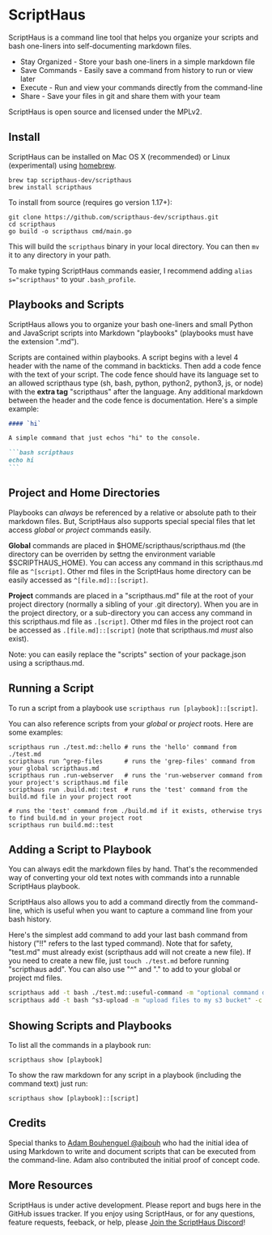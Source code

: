 # ScriptHaus

ScriptHaus is a command line tool that helps you organize your scripts and bash one-liners
into self-documenting markdown files.

* Stay Organized - Store your bash one-liners in a simple markdown file
* Save Commands - Easily save a command from history to run or view later
* Execute - Run and view your commands directly from the command-line
* Share - Save your files in git and share them with your team

ScriptHaus is open source and licensed under the MPLv2.

## Install

ScriptHaus can be installed on Mac OS X (recommended) or Linux (experimental)
using [homebrew](https://brew.sh).

```
brew tap scripthaus-dev/scripthaus
brew install scripthaus
```

To install from source (requires go version 1.17+):

```
git clone https://github.com/scripthaus-dev/scripthaus.git
cd scripthaus
go build -o scripthaus cmd/main.go
```

This will build the `scripthaus` binary in your local directory.  You can then `mv` it to any directory in your path.

To make typing ScriptHaus commands easier, I recommend adding `alias s="scripthaus"` to your `.bash_profile`.

## Playbooks and Scripts

ScriptHaus allows you to organize your bash one-liners and small Python and JavaScript scripts into Markdown "playbooks"
(playbooks must have the extension ".md").

Scripts are contained within playbooks.  A script begins with a level 4 header with the name of the command in backticks.
Then add a code fence with the text of your script.  The code fence should have its language set to an allowed scripthaus type
(sh, bash, python, python2, python3, js, or node) with the **extra tag** "scripthaus" after the language.  Any additional markdown between the
header and the code fence is documentation.  Here's a simple example:

````markdown
#### `hi`

A simple command that just echos "hi" to the console.

```bash scripthaus
echo hi
```
````

## Project and Home Directories

Playbooks can *always* be referenced by a relative or absolute path to their markdown files.
But, ScriptHaus also supports special special files that let access *global*
or *project* commands easily.

**Global** commands are placed in $HOME/scripthaus/scripthaus.md (the directory can be overriden
by settng the environment variable $SCRIPTHAUS_HOME).  You can access any command in this
scripthaus.md file as `^[script]`.  Other md files in the ScriptHaus home directory can
be easily accessed as `^[file.md]::[script]`.

**Project** commands are placed in a "scripthaus.md" file at the root of your project directory
(normally a sibling of your .git directory).  When you are in the project directory, or a sub-directory
you can access any command in this scripthaus.md file as `.[script]`.  Other md files in the project
root can be accessed as `.[file.md]::[script]` (note that scripthaus.md *must* also exist).

Note: you can easily replace the "scripts" section of your package.json using a scripthaus.md.

## Running a Script

To run a script from a playbook use `scripthaus run [playbook]::[script]`.

You can also reference scripts from your *global* or *project* roots.  Here are some examples:

```
scripthaus run ./test.md::hello # runs the 'hello' command from ./test.md
scripthaus run ^grep-files      # runs the 'grep-files' command from your global scripthaus.md
scripthaus run .run-webserver   # runs the 'run-webserver command from your project's scripthaus.md file
scripthaus run .build.md::test  # runs the 'test' command from the build.md file in your project root

# runs the 'test' command from ./build.md if it exists, otherwise trys to find build.md in your project root
scripthaus run build.md::test
```

## Adding a Script to Playbook

You can always edit the markdown files by hand.  That's the recommended way of converting your old text notes with commands
into a runnable ScriptHaus playbook.

ScriptHaus also allows you to add a command directly from the command-line, which is useful when you want to capture a
command line from your bash history.

Here's the simplest add command to add your last bash command from history ("!!" refers to the last typed command).
Note that for safety, "test.md" must already exist (scripthaus add will not create a new file).  If you need to
create a new file, just `touch ./test.md` before running "scripthaus add".  You can also use "^" and "." to add
to your global or project md files.

```bash
scripthaus add -t bash ./test.md::useful-command -m "optional command description" -c "!!"
scripthaus add -t bash ^s3-upload -m "upload files to my s3 bucket" -c "!!"
```

## Showing Scripts and Playbooks

To list all the commands in a playbook run:

```
scripthaus show [playbook]
```

To show the raw markdown for any script in a playbook (including the command text) just run:

```
scripthaus show [playbook]::[script]
```

## Credits

Special thanks to [Adam Bouhenguel @ajbouh](https://github.com/ajbouh) who had the initial idea of 
using Markdown to write and document scripts that can be executed from the command-line.
Adam also contributed the initial proof of concept code.

## More Resources

ScriptHaus is under active development.  Please report and bugs here in the GitHub issues tracker.  If you enjoy using
ScriptHaus, or for any questions, feature requests, feeback, or help, please [Join the ScriptHaus Discord](https://discord.gg/XfvZ334gwU)!

